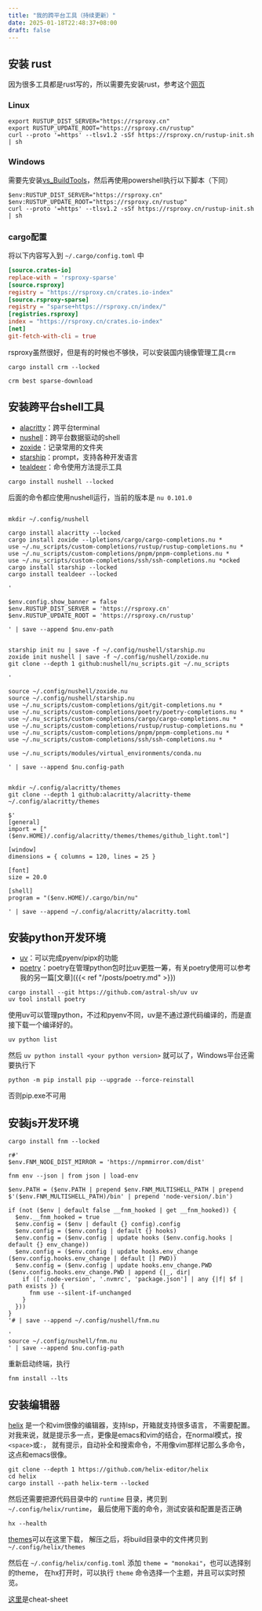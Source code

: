 ```yaml
---
title: "我的跨平台工具（持续更新）"
date: 2025-01-18T22:48:37+08:00
draft: false
---
```


## 安装 rust

因为很多工具都是rust写的，所以需要先安装rust，参考这个[网页](https://rsproxy.cn/#getStarted)

### Linux

```shell
export RUSTUP_DIST_SERVER="https://rsproxy.cn"
export RUSTUP_UPDATE_ROOT="https://rsproxy.cn/rustup"
curl --proto '=https' --tlsv1.2 -sSf https://rsproxy.cn/rustup-init.sh | sh
```

### Windows

需要先安装[vs_BuildTools](https://aka.ms/vs/17/release/vs_BuildTools.exe)，然后再使用powershell执行以下脚本（下同）

```shell
$env:RUSTUP_DIST_SERVER="https://rsproxy.cn"
$env:RUSTUP_UPDATE_ROOT="https://rsproxy.cn/rustup"
curl --proto '=https' --tlsv1.2 -sSf https://rsproxy.cn/rustup-init.sh | sh
```

### cargo配置

将以下内容写入到 `~/.cargo/config.toml` 中

```toml
[source.crates-io]
replace-with = 'rsproxy-sparse'
[source.rsproxy]
registry = "https://rsproxy.cn/crates.io-index"
[source.rsproxy-sparse]
registry = "sparse+https://rsproxy.cn/index/"
[registries.rsproxy]
index = "https://rsproxy.cn/crates.io-index"
[net]
git-fetch-with-cli = true
```

rsproxy虽然很好，但是有的时候也不够快，可以安装国内镜像管理工具`crm`

```shell
cargo install crm --locked
```

```shell
crm best sparse-download
```

## 安装跨平台shell工具

- [alacritty](https://alacritty.org/)：跨平台terminal
- [nushell](https://www.nushell.sh/)：跨平台数据驱动的shell
- [zoxide](https://github.com/ajeetdsouza/zoxide)：记录常用的文件夹
- [starship](https://starship.rs/)：prompt，支持各种开发语言
- [tealdeer](https://tealdeer-rs.github.io/tealdeer/)：命令使用方法提示工具

```shell
cargo install nushell --locked
```

后面的命令都应使用nushell运行，当前的版本是 `nu 0.101.0`


```shell

mkdir ~/.config/nushell

cargo install alacritty --locked
cargo install zoxide --lpletions/cargo/cargo-completions.nu *
use ~/.nu_scripts/custom-completions/rustup/rustup-completions.nu *
use ~/.nu_scripts/custom-completions/pnpm/pnpm-completions.nu *
use ~/.nu_scripts/custom-completions/ssh/ssh-completions.nu *ocked
cargo install starship --locked
cargo install tealdeer --locked

'

$env.config.show_banner = false
$env.RUSTUP_DIST_SERVER = 'https://rsproxy.cn'
$env.RUSTUP_UPDATE_ROOT = 'https://rsproxy.cn/rustup'

' | save --append $nu.env-path


starship init nu | save -f ~/.config/nushell/starship.nu
zoxide init nushell | save -f ~/.config/nushell/zoxide.nu
git clone --depth 1 github:nushell/nu_scripts.git ~/.nu_scripts

'

source ~/.config/nushell/zoxide.nu
source ~/.config/nushell/starship.nu
use ~/.nu_scripts/custom-completions/git/git-completions.nu *
use ~/.nu_scripts/custom-completions/poetry/poetry-completions.nu *
use ~/.nu_scripts/custom-completions/cargo/cargo-completions.nu *
use ~/.nu_scripts/custom-completions/rustup/rustup-completions.nu *
use ~/.nu_scripts/custom-completions/pnpm/pnpm-completions.nu *
use ~/.nu_scripts/custom-completions/ssh/ssh-completions.nu *

use ~/.nu_scripts/modules/virtual_environments/conda.nu

' | save --append $nu.config-path


mkdir ~/.config/alacritty/themes
git clone --depth 1 github:alacritty/alacritty-theme ~/.config/alacritty/themes

$'
[general]
import = ["($env.HOME)/.config/alacritty/themes/themes/github_light.toml"]

[window]
dimensions = { columns = 120, lines = 25 }

[font]
size = 20.0

[shell]
program = "($env.HOME)/.cargo/bin/nu"

' | save --append ~/.config/alacritty/alacritty.toml

```

## 安装python开发环境

- [uv](https://docs.astral.sh/uv/)：可以完成pyenv/pipx的功能
- [poetry](https://python-poetry.org/)：poetry在管理python包时比uv更胜一筹，有关poetry使用可以参考我的另一篇[文章]({{< ref "/posts/poetry.md" >}})

```shell
cargo install --git https://github.com/astral-sh/uv uv
uv tool install poetry
```

使用uv可以管理python，不过和pyenv不同，uv是不通过源代码编译的，而是直接下载一个编译好的。

```shell
uv python list
```
 
然后 `uv python install <your python version>` 就可以了，Windows平台还需要执行下
```shell
python -m pip install pip --upgrade --force-reinstall
```
否则pip.exe不可用

## 安装js开发环境

```shell
cargo install fnm --locked

r#'
$env.FNM_NODE_DIST_MIRROR = 'https://npmmirror.com/dist'

fnm env --json | from json | load-env

$env.PATH = ($env.PATH | prepend $env.FNM_MULTISHELL_PATH | prepend $'($env.FNM_MULTISHELL_PATH)/bin' | prepend 'node-version/.bin')

if (not ($env | default false __fnm_hooked | get __fnm_hooked)) {
  $env.__fnm_hooked = true
  $env.config = ($env | default {} config).config
  $env.config = ($env.config | default {} hooks)
  $env.config = ($env.config | update hooks ($env.config.hooks | default {} env_change))
  $env.config = ($env.config | update hooks.env_change ($env.config.hooks.env_change | default [] PWD))
  $env.config = ($env.config | update hooks.env_change.PWD ($env.config.hooks.env_change.PWD | append {|_, dir|
    if (['.node-version', '.nvmrc', 'package.json'] | any {|f| $f | path exists }) {
      fnm use --silent-if-unchanged
    }
  }))
}
'# | save --append ~/.config/nushell/fnm.nu

'
source ~/.config/nushell/fnm.nu
' | save --append $nu.config-path
```

重新启动终端，执行

```shell
fnm install --lts
```

## 安装编辑器

[helix](https://helix-editor.com/) 是一个和vim很像的编辑器，支持lsp，开箱就支持很多语言，
不需要配置。对我来说，就是提示多一点，更像是emacs和vim的结合，在normal模式，按`<space>`或`:`，
就有提示，自动补全和搜索命令，不用像vim那样记那么多命令，这点和emacs很像。

```shell
git clone --depth 1 https://github.com/helix-editor/helix
cd helix
cargo install --path helix-term --locked
```

然后还需要把源代码目录中的 `runtime` 目录，拷贝到 `~/.config/helix/runtime`，
最后使用下面的命令，测试安装和配置是否正确

```shell
hx --health
```

[themes](https://github.com/CptPotato/helix-themes/releases/tag/latest)可以在这里下载，
解压之后，将build目录中的文件拷贝到 `~/.config/helix/themes`

然后在 `~/.config/helix/config.toml` 添加 `theme = "monokai"`，也可以选择别的theme，
在hx打开时，可以执行 `theme` 命令选择一个主题，并且可以实时预览。

[这里](https://kapeli.com/cheat_sheets/Helix.docset/Contents/Resources/Documents/index)是cheat-sheet

